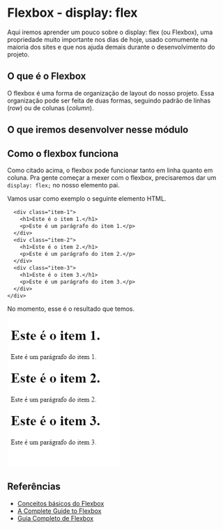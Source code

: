 
# Flexbox - display: flex

Aqui iremos aprender um pouco sobre o display: flex (ou Flexbox), uma propriedade muito importante nos dias de hoje, usado comumente na maioria dos sites e que nos ajuda demais durante o desenvolvimento do projeto.

## O que é o Flexbox

O flexbox é uma forma de organização de layout do nosso projeto. Essa organização pode ser feita de duas formas, seguindo padrão de linhas (_row_) ou de colunas (_column_).

## O que iremos desenvolver nesse módulo



## Como o flexbox funciona

Como citado acima, o flexbox pode funcionar tanto em linha quanto em coluna. Pra gente começar a mexer com o flexbox, precisaremos dar um `display: flex;` no nosso elemento pai.

Vamos usar como exemplo o seguinte elemento HTML.

```<div class="flexbox">
  <div class="item-1">
    <h1>Este é o item 1.</h1>
    <p>Este é um parágrafo do item 1.</p>
  </div>
  <div class="item-2">
    <h1>Este é o item 2.</h1>
    <p>Este é um parágrafo do item 2.</p>
  </div>
  <div class="item-3">
    <h1>Este é o item 3.</h1>
    <p>Este é um parágrafo do item 3.</p>
  </div>
</div>
```

No momento, esse é o resultado que temos.

![](../img/Modulo-Intermediario/Flexbox/example-html.png)




## Referências

- [Conceitos básicos do Flexbox](https://developer.mozilla.org/pt-BR/docs/Web/CSS/CSS_Flexible_Box_Layout/Conceitos_Basicos_do_Flexbox)
- [A Complete Guide to Flexbox](https://css-tricks.com/snippets/css/a-guide-to-flexbox/)
- [Guia Completo de Flexbox](https://origamid.com/projetos/flexbox-guia-completo/)
